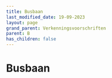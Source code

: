 ```yaml
---
title: Busbaan
last_modified_date: 19-09-2023
layout: page
grand_parent: Verkenningsvoorschriften
parent: B
has_children: false
---
```


Busbaan
=======

